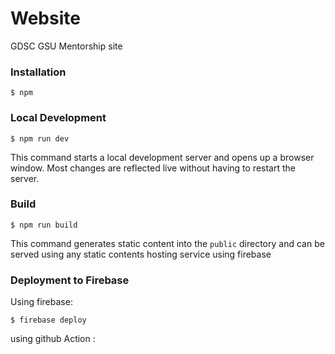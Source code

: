 # Website

GDSC GSU Mentorship site

### Installation

```
$ npm
```

### Local Development

```
$ npm run dev
```

This command starts a local development server and opens up a browser window. Most changes are reflected live without having to restart the server.

### Build

```
$ npm run build
```

This command generates static content into the `public` directory and can be served using any static contents hosting service using firebase

### Deployment to Firebase

Using firebase:

```
$ firebase deploy
```

using github Action :

